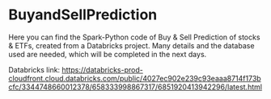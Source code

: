 # BuyandSellPrediction

Here you can find the Spark-Python code of Buy & Sell Prediction of stocks & ETFs, created from a Databricks project.
Many details and the database used are needed, which will be completed in the next days.

Databricks link:
https://databricks-prod-cloudfront.cloud.databricks.com/public/4027ec902e239c93eaaa8714f173bcfc/3344748660012378/658333998867317/6851920413942296/latest.html
